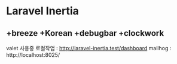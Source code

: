 # Laravel Inertia
## +breeze +Korean +debugbar +clockwork

valet 사용중
로컬작업 : http://laravel-inertia.test/dashboard
mailhog : http://localhost:8025/
